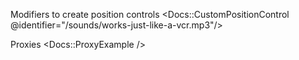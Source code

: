 Modifiers to create position controls
<Docs::CustomPositionControl @identifier="/sounds/works-just-like-a-vcr.mp3"/>

Proxies
<Docs::ProxyExample />
